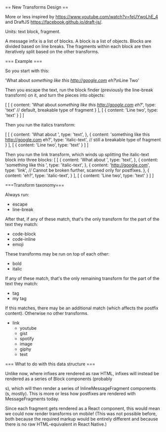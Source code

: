 == New Transforms Design ==

More or less inspired by https://www.youtube.com/watch?v=feUYwoLhE_4 and DraftJS https://facebook.github.io/draft-js/.

Units: text block, fragment.

A message infix is a list of blocks. A block is a list of objects. Blocks are divided based on line breaks. The fragments within each block are then iteratively split based on the other transforms.

=== Example ===

So you start with this:

'What about _something like this http://google.com eh?_\nLine Two'

Then you escape the text, run the block finder (previously the line-break transform) on it, and turn the pieces into objects:

[
    [
    {
        content: 'What about _something like this http://google.com eh?_',
        type: 'text' // default, breakable type of fragment
    }
    ],
    [
    {
        content: 'Line two',
        type: 'text'
    }
    ]
]

Then you run the italics transform:

[
    [
    {
        content: 'What about ',
        type: 'text',
    },
    {
        content: 'something like this http://google.com eh?',
        type: 'italic-text', // still a breakable type of fragment
    }
    ],
    [
    {
        content: 'Line two',
        type: 'text'
    }
    ]
]

Then you run the link transform, which winds up splitting the italic-text block into three blocks:
[
    [
    {
        content: 'What about ',
        type: 'text',
    },
    {
        content: 'something like this ',
        type: 'italic-text',
    },
    {
        content: 'http://google.com',
        type: 'link', // Cannot be broken further, scanned only for postfixes.
    },
    {
        content: 'eh?',
        type: 'italic-text',
    }
    ],
    [
    {
        content: 'Line two',
        type: 'text'
    }
    ]
]

===Transform taxonomy===

Always run:
  * escape
  * line-break

After that, if any of these match, that's the only transform for the part of the text they match:
  * code-block
  * code-inline
  * emoji

These transforms may be run on top of each other:
  * bold
  * italic

If any of these match, that's the only remaining transform for the part of the text they match:
  * tag
  * my tag

If this matches, there may be an additional match (which affects the postfix content). Otherwise no other transforms.
  * link
    * youtube
    * gist
    * spotify
    * image
    * giphy
    * text

=== What to do with this data structure ===

Unlike now, where infixes are rendered as raw HTML, infixes will instead be rendered as a series of Block components (probably <div>s), which will then render a series of InlineMessageFragment components (<span>s, mostly). This is more or less how postfixes are rendered with MessageFragments today.

Since each fragment gets rendered as a React component, this would mean we could now render transforms on mobile! (This was not possible before, both because the required markup would be entirely different and because there is no raw HTML-equivalent in React Native.)

